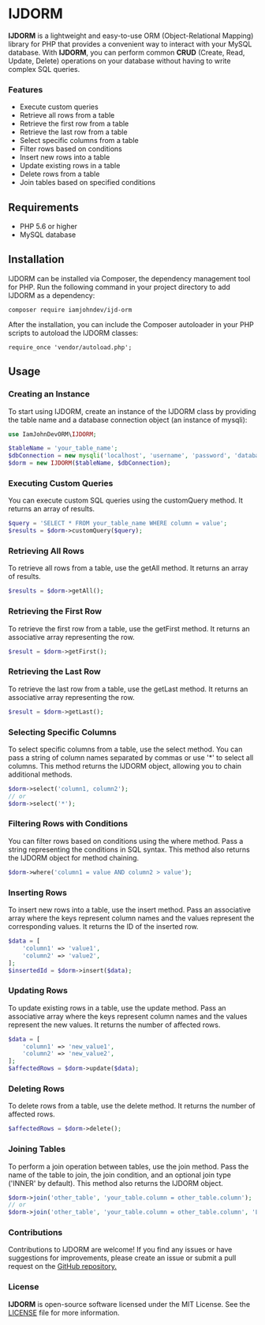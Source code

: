 # IJDORM
**IJDORM** is a lightweight and easy-to-use ORM (Object-Relational Mapping) library for PHP that provides a convenient way to interact with your MySQL database. With **IJDORM**, you can perform common **CRUD** (Create, Read, Update, Delete) operations on your database without having to write complex SQL queries.


### Features
- Execute custom queries
- Retrieve all rows from a table
- Retrieve the first row from a table
- Retrieve the last row from a table
- Select specific columns from a table
- Filter rows based on conditions
- Insert new rows into a table
- Update existing rows in a table
- Delete rows from a table
- Join tables based on specified conditions

## Requirements
- PHP 5.6 or higher
- MySQL database


## Installation
IJDORM can be installed via Composer, the dependency management tool for PHP. Run the following command in your project directory to add IJDORM as a dependency:

`composer require iamjohndev/ijd-orm`

After the installation, you can include the Composer autoloader in your PHP scripts to autoload the IJDORM classes:

`require_once 'vendor/autoload.php';`

## Usage
### Creating an Instance
To start using IJDORM, create an instance of the IJDORM class by providing the table name and a database connection object (an instance of mysqli):

```php
use IamJohnDevORM\IJDORM;

$tableName = 'your_table_name';
$dbConnection = new mysqli('localhost', 'username', 'password', 'database_name');
$dorm = new IJDORM($tableName, $dbConnection);
```

### Executing Custom Queries
You can execute custom SQL queries using the customQuery method. It returns an array of results.

```php
$query = 'SELECT * FROM your_table_name WHERE column = value';
$results = $dorm->customQuery($query);

```

### Retrieving All Rows
To retrieve all rows from a table, use the getAll method. It returns an array of results.
```php
$results = $dorm->getAll();
```

### Retrieving the First Row
To retrieve the first row from a table, use the getFirst method. It returns an associative array representing the row.
```php
$result = $dorm->getFirst();
```

### Retrieving the Last Row
To retrieve the last row from a table, use the getLast method. It returns an associative array representing the row.
```php
$result = $dorm->getLast();
```

### Selecting Specific Columns
To select specific columns from a table, use the select method. You can pass a string of column names separated by commas or use '*' to select all columns. This method returns the IJDORM object, allowing you to chain additional methods.
```php
$dorm->select('column1, column2');
// or
$dorm->select('*');

```

### Filtering Rows with Conditions
You can filter rows based on conditions using the where method. Pass a string representing the conditions in SQL syntax. This method also returns the IJDORM object for method chaining.

```php
$dorm->where('column1 = value AND column2 > value');
```

### Inserting Rows
To insert new rows into a table, use the insert method. Pass an associative array where the keys represent column names and the values represent the corresponding values. It returns the ID of the inserted row.
```php
$data = [
    'column1' => 'value1',
    'column2' => 'value2',
];
$insertedId = $dorm->insert($data);

```

### Updating Rows
To update existing rows in a table, use the update method. Pass an associative array where the keys represent column names and the values represent the new values. It returns the number of affected rows.
```php
$data = [
    'column1' => 'new_value1',
    'column2' => 'new_value2',
];
$affectedRows = $dorm->update($data);

```

### Deleting Rows
To delete rows from a table, use the delete method. It returns the number of affected rows.
```php
$affectedRows = $dorm->delete();
```

### Joining Tables
To perform a join operation between tables, use the join method. Pass the name of the table to join, the join condition, and an optional join type ('INNER' by default). This method also returns the IJDORM object.
```php
$dorm->join('other_table', 'your_table.column = other_table.column');
// or
$dorm->join('other_table', 'your_table.column = other_table.column', 'LEFT');
```

### Contributions
Contributions to IJDORM are welcome! If you find any issues or have suggestions for improvements, please create an issue or submit a pull request on the [GitHub repository.](https://github.com/IamJohnDev/IJDORM "GitHub repository.")

### License
**IJDORM** is open-source software licensed under the MIT License. See the [LICENSE](https://github.com/PseudoDevs/IamJohnDevORM/blob/main/LICENSE.txt "LICENSE") file for more information.
